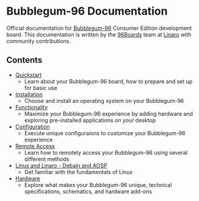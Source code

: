 # Bubblegum-96 Documentation

Official documentation for [Bubblegum-96](https://www.96boards.org/products/ce/bubblegum96/) Consumer Edition development board. This documentation is written by the [96Boards](https://www.96boards.org) team at [Linaro](http://www.linaro.org) with community contributions.

## Contents

- [Quickstart]()
   - Learn about your Bubblegum-96 board, how to prepare and set up for basic use
- [Installation]()
   - Choose and install an operating system on your Bubblegum-96
- [Functionality]()
   - Maximize your Bubblegum-96 experience by adding hardware and exploring pre-installed applications on your desktop
- [Configuration]()
   - Execute unique configuraions to customize your Bubblegum-96 experience
- [Remote Access]()
   - Learn how to remotely access your Bubblegum-96 using several different methods
- [Linux and Linaro - Debain and AOSP]()
   - Get familiar with the fundamentals of Linux
- [Hardware]()
   - Explore what makes your Bubblegum-96 unique, technical specifications, schematics, and hardware add-ons
